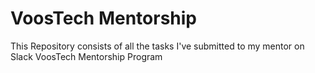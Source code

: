 # VoosTech Mentorship

This Repository consists of all the tasks I've submitted to my mentor on Slack
VoosTech Mentorship Program
